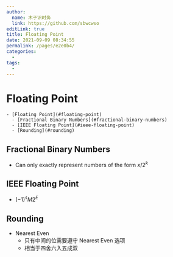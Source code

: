```yaml
---
author: 
  name: 木子识时务
  link: https://github.com/sbwcwso
editLink: true
title: Floating Point
date: 2021-09-09 08:34:55
permalink: /pages/e2e0b4/
categories: 
  - 
tags: 
  - 
---
```


# Floating Point

```markmap
- [Floating Point](#floating-point)
  - [Fractional Binary Numbers](#fractional-binary-numbers)
  - [IEEE Floating Point](#ieee-floating-point)
  - [Rounding](#rounding)
```

## Fractional Binary Numbers

* Can only exactly represent numbers of the form $x/2^k$

## IEEE Floating Point

* $(-1)^sM2^E$

## Rounding

* Nearest Even
  * 只有中间的位需要遵守 Nearest Even 选项
  * 相当于四舍六入五成双



